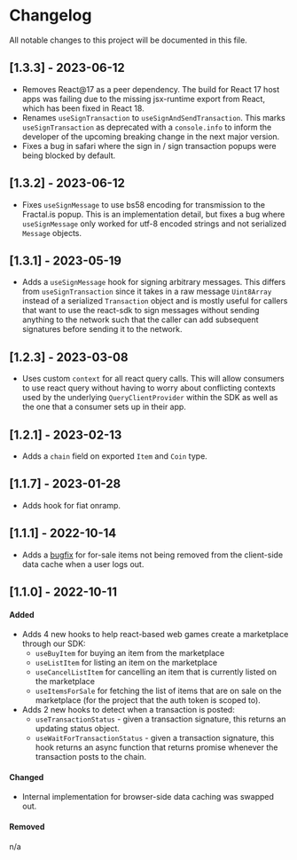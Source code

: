 # Changelog

All notable changes to this project will be documented in this file.

## [1.3.3] - 2023-06-12

- Removes React@17 as a peer dependency. The build for React 17 host apps was
  failing due to the missing jsx-runtime export from React, which has been fixed
  in React 18.
- Renames `useSignTransaction` to `useSignAndSendTransaction`. This marks
  `useSignTransaction` as deprecated with a `console.info` to inform the
  developer of the upcoming breaking change in the next major version.
- Fixes a bug in safari where the sign in / sign transaction popups were being
  blocked by default.

## [1.3.2] - 2023-06-12

- Fixes `useSignMessage` to use bs58 encoding for transmission to the Fractal.is
  popup. This is an implementation detail, but fixes a bug where
  `useSignMessage` only worked for utf-8 encoded strings and not serialized
  `Message` objects.

## [1.3.1] - 2023-05-19

- Adds a `useSignMessage` hook for signing arbitrary messages. This differs from
  `useSignTransaction` since it takes in a raw message `Uint8Array` instead of
  a serialized `Transaction` object and is mostly useful for callers that
  want to use the react-sdk to sign messages without sending anything to the
  network such that the caller can add subsequent signatures before sending it
  to the network.

## [1.2.3] - 2023-03-08

- Uses custom `context` for all react query calls. This will allow consumers to
  use react query without having to worry about conflicting contexts used by
  the underlying `QueryClientProvider` within the SDK as well as the one that a
  consumer sets up in their app.

## [1.2.1] - 2023-02-13

- Adds a `chain` field on exported `Item` and `Coin` type.

## [1.1.7] - 2023-01-28

- Adds hook for fiat onramp.

## [1.1.1] - 2022-10-14

- Adds a [bugfix](https://github.com/fractalwagmi/react-sdk/issues/100) for for-sale items not being removed from the client-side data cache when a user logs out.

## [1.1.0] - 2022-10-11

#### Added

- Adds 4 new hooks to help react-based web games create a marketplace through
  our SDK:
  - `useBuyItem` for buying an item from the marketplace
  - `useListItem` for listing an item on the marketplace
  - `useCancelListItem` for cancelling an item that is currently listed on the marketplace
  - `useItemsForSale` for fetching the list of items that are on sale on the
    marketplace (for the project that the auth token is scoped to).
- Adds 2 new hooks to detect when a transaction is posted:
  - `useTransactionStatus` - given a transaction signature, this returns an
    updating status object.
  - `useWaitForTransactionStatus` - given a transaction signature, this hook
    returns an async function that returns promise whenever the transaction
    posts to the chain.

#### Changed

- Internal implementation for browser-side data caching was swapped out.

#### Removed

n/a
